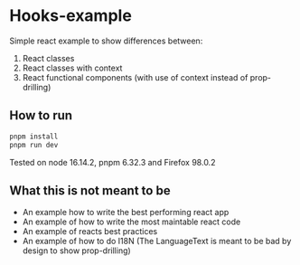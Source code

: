 # Hooks-example
Simple react example to show differences between:
1. React classes
2. React classes with context
3. React functional components (with use of context instead of prop-drilling)

## How to run
```sh
pnpm install
pnpm run dev
```
Tested on node 16.14.2, pnpm 6.32.3 and Firefox 98.0.2


## What this is not meant to be
- An example how to write the best performing react app 
- An example of how to write the most maintable react code
- An example of reacts best practices
- An example of how to do I18N (The LanguageText is meant to be bad by design to show prop-drilling)

